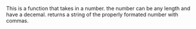 This is a function that takes in a number.
the number can be any length and have a decemal.
returns a string of the properly formated number with commas.
